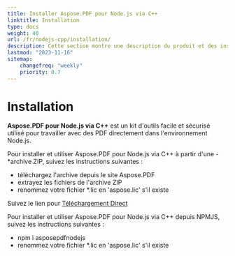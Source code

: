```yaml
---
title: Installer Aspose.PDF pour Node.js via C++
linktitle: Installation
type: docs
weight: 40
url: /fr/nodejs-cpp/installation/
description: Cette section montre une description du produit et des instructions pour installer Aspose.PDF pour Node.js via C++.
lastmod: "2023-11-16"
sitemap:
    changefreq: "weekly"
    priority: 0.7
---
```


# Installation

**Aspose.PDF pour Node.js via C++** est un kit d'outils facile et sécurisé utilisé pour travailler avec des PDF directement dans l'environnement Node.js.

Pour installer et utiliser Aspose.PDF pour Node.js via C++ à partir d'une -*archive ZIP, suivez les instructions suivantes :

- téléchargez l'archive depuis le site Aspose.PDF
- extrayez les fichiers de l'archive ZIP
- renommez votre fichier *.lic en 'aspose.lic' s'il existe

Suivez le lien pour [Téléchargement Direct](https://releases.aspose.com/pdf/nodejscpp/)

Pour installer et utiliser Aspose.PDF pour Node.js via C++ depuis NPMJS, suivez les instructions suivantes :

- npm i asposepdfnodejs
- renommez votre fichier *.lic en 'aspose.lic' s'il existe